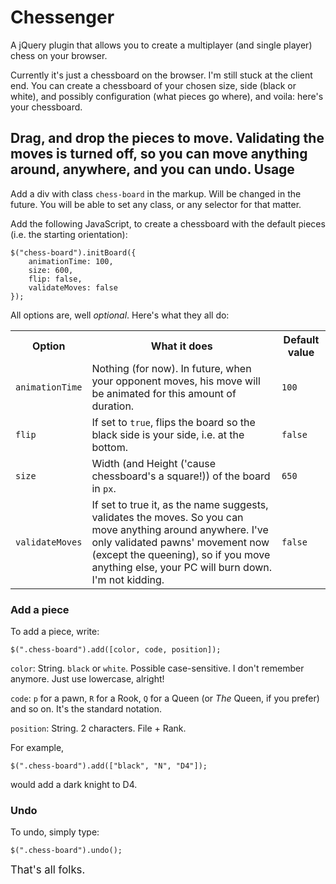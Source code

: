 Chessenger
==========

A jQuery plugin that allows you to create a multiplayer (and single player) chess on your browser.

Currently it's just a chessboard on the browser. I'm still stuck at the client end. You can create a chessboard of your chosen size, side (black or white), and possibly configuration (what pieces go where), and voila: here's your chessboard.


Drag, and drop the pieces to move. Validating the moves is turned off, so you can move anything around, anywhere, and you can undo.
Usage
-----

Add a div with class `chess-board` in the markup. Will be changed in the future. You will be able to set any class, or any selector for that matter.

Add the following JavaScript, to create a chessboard with the default pieces (i.e. the starting orientation):

	$("chess-board").initBoard({
		animationTime: 100,
		size: 600,
		flip: false,
		validateMoves: false
	});


All options are, well <i>optional</i>. Here's what they all do:

<table>
 <tr>
  <th>Option</th>
  <th>What it does</th>
  <th>Default value</th>
 </tr>

 <tr>
  <td><code>animationTime</code></td>
  <td>Nothing (for now). In future, when your opponent moves, his move will be animated for this amount of duration.</td>
  <td>
  <code>100</code>
  </td>
 </tr>

 <tr>
  <td><code>flip</code></td>
  <td>If set to <code>true</code>, flips the board so the black side is your side, i.e. at the bottom.
  </td>
  <td>
  <code>false</code>
  </td>
 </tr>

 <tr>
  <td><code>size</code></td>
  <td>Width (and Height ('cause chessboard's a square!)) of the board in <code>px</code>.
  </td>
  <td>
  <code>650</code>
  </td>
 </tr>

 <tr>
  <td><code>validateMoves</code></td>
  <td>If set to true it, as the name suggests, validates the moves. So you can move anything around anywhere. I've only validated pawns' movement now (except the queening), so if you move anything else, your PC will burn down. I'm not kidding.
  </td>
  <td>
  <code>false</code>
  </td>
 </tr>
</table>

<h3>Add a piece</h3>


To add a piece, write: 

	$(".chess-board").add([color, code, position]);

`color`: String. `black` or `white`. Possible case-sensitive. I don't remember anymore. Just use lowercase, alright!

`code`: `p` for a pawn, `R` for a Rook, `Q` for a Queen (or <i>The</i> Queen, if you prefer) and so on. It's the standard notation.

`position`: String. 2 characters. File + Rank.

For example, 

	$(".chess-board").add(["black", "N", "D4"]);

would add a dark knight to D4.

<h3>Undo</h3>

To undo, simply type:

	$(".chess-board").undo();


<big>That's all folks.</big>
